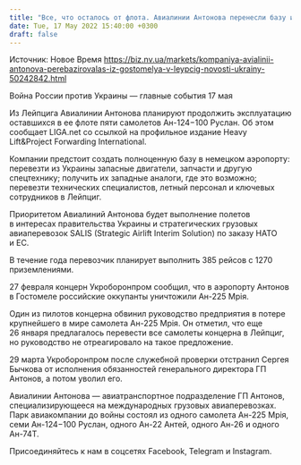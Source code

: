 ```yaml
---
title: "Все, что осталось от флота. Авиалинии Антонова перенесли базу из Гостомеля в Лейпциг"
date: Tue, 17 May 2022 15:40:00 +0300
draft: false
---
```

Источник: Новое Время https://biz.nv.ua/markets/kompaniya-avialinii-antonova-perebazirovalas-iz-gostomelya-v-leypcig-novosti-ukrainy-50242842.html


Война России против Украины — главные события 17 мая

Из Лейпцига Авиалинии Антонова планируют продолжить эксплуатацию оставшихся в ее флоте пяти самолетов Ан-124−100 Руслан. Об этом сообщает LIGA.net со ссылкой на профильное издание Heavy Lift&Project Forwarding International.

 Компании предстоит создать полноценную базу в немецком аэропорту: перевезти из Украины запасные двигатели, запчасти и другую спецтехнику; получить их западные аналоги, где это возможно; перевезти технических специалистов, летный персонал и ключевых сотрудников в Лейпциг.

 Приоритетом Авиалиний Антонова будет выполнение полетов в интересах правительства Украины и стратегических грузовых авиаперевозок SALIS (Strategic Airlift Interim Solution) по заказу НАТО и ЕС.

 В течение года перевозчик планирует выполнить 385 рейсов с 1270 приземлениями.

 27 февраля концерн Укроборонпром сообщил, что в аэропорту Антонов в Гостомеле российские оккупанты уничтожили Ан-225 Мрія.

Один из пилотов концерна обвинил руководство предприятия в потере крупнейшего в мире самолета Ан-225 Мрія. Он отметил, что еще 26 января предлагалось перевести все самолеты концерна в Лейпциг, но руководство не отреагировало на такое предложение.

29 марта Укроборонпром после служебной проверки отстранил Сергея Бычкова от исполнения обязанностей генерального директора ГП Антонов, а потом уволил его.

Авиалинии Антонова — авиатранспортное подразделение ГП Антонов, специализирующееся на международных грузовых авиаперевозках. Парк авиакомпании до войны состоял из одного самолета Ан-225 Мрія, семи Ан-124−100 Руслан, одного Ан-22 Антей, одного Ан-26 и одного Ан-74Т.

Присоединяйтесь к нам в соцсетях Facebook, Telegram и Instagram.

